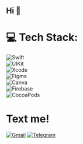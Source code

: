 ## Hi 👋

# 💻 Tech Stack:
![Swift](https://img.shields.io/badge/swift-%23FA7343.svg?style=flat&logo=swift&logoColor=white)  
![UIKit](https://img.shields.io/badge/UIKit-%23F05138.svg?style=flat&logo=apple&logoColor=white)  
![Xcode](https://img.shields.io/badge/Xcode-%23000000.svg?style=flat&logo=xcode&logoColor=white)  
![Figma](https://img.shields.io/badge/Figma-%23F24E1E.svg?style=flat&logo=figma&logoColor=white)  
![Canva](https://img.shields.io/badge/Canva-%2300C4CC.svg?style=flat&logo=Canva&logoColor=white)  
![Firebase](https://img.shields.io/badge/Firebase-%23FFCA28.svg?style=flat&logo=firebase&logoColor=white)  
![CocoaPods](https://img.shields.io/badge/CocoaPods-%23FA2A00.svg?style=flat&logo=cocoapods&logoColor=white)

# Text me!
[![Gmail](https://img.shields.io/badge/-Gmail-red?style=flat&logo=gmail&logoColor=white)](mailto:pushromann@gmail.com)
[![Telegram](https://img.shields.io/badge/-Telegram-blue?style=flat&logo=telegram)](https://t.me/pushroman)
